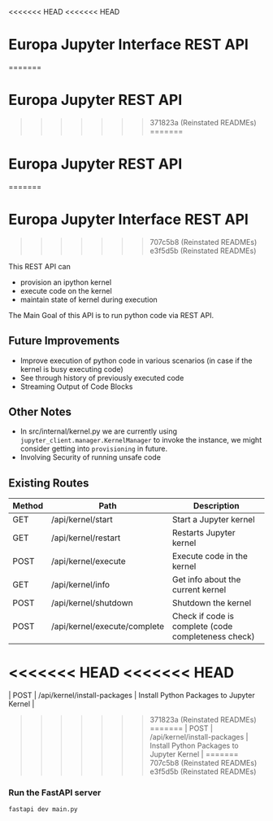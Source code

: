<<<<<<< HEAD
<<<<<<< HEAD
# Europa Jupyter Interface REST API
=======
# Europa Jupyter REST API
>>>>>>> 371823a (Reinstated READMEs)
=======
# Europa Jupyter REST API
=======
# Europa Jupyter Interface REST API
>>>>>>> 707c5b8 (Reinstated READMEs)
>>>>>>> e3f5d5b (Reinstated READMEs)

This REST API can
- provision an ipython kernel
- execute code on the kernel 
- maintain state of kernel during execution
  
The Main Goal of this API is to run python code via REST API.

## Future Improvements
- Improve execution of python code in various scenarios (in case if the kernel is busy executing code)
- See through history of previously executed code
- Streaming Output of Code Blocks

## Other Notes
- In src/internal/kernel.py we are currently using `jupyter_client.manager.KernelManager` to invoke the instance, we might consider getting into `provisioning` in future.
- Involving Security of running unsafe code


## Existing Routes
| Method | Path                        | Description                                 |
|--------|-----------------------------|---------------------------------------------|
| GET    | /api/kernel/start               | Start a Jupyter kernel                      |
| GET    | /api/kernel/restart             | Restarts Jupyter kernel                     |
| POST   | /api/kernel/execute             | Execute code in the kernel                  |
| GET    | /api/kernel/info                | Get info about the current kernel           |
| POST   | /api/kernel/shutdown            | Shutdown the kernel                         |
| POST   | /api/kernel/execute/complete    | Check if code is complete (code completeness check) |
<<<<<<< HEAD
<<<<<<< HEAD
=======
| POST   | /api/kernel/install-packages    | Install Python Packages to Jupyter Kernel             |
>>>>>>> 371823a (Reinstated READMEs)
=======
| POST   | /api/kernel/install-packages    | Install Python Packages to Jupyter Kernel             |
=======
>>>>>>> 707c5b8 (Reinstated READMEs)
>>>>>>> e3f5d5b (Reinstated READMEs)

### Run the FastAPI server
`fastapi dev main.py`